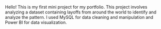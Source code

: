 Hello! This is my first mini project for my portfolio. This project involves analyzing a dataset containing layoffs from around the world to identify and analyze the pattern. I used MySQL for data cleaning and manipulation and Power BI for data visualization.
